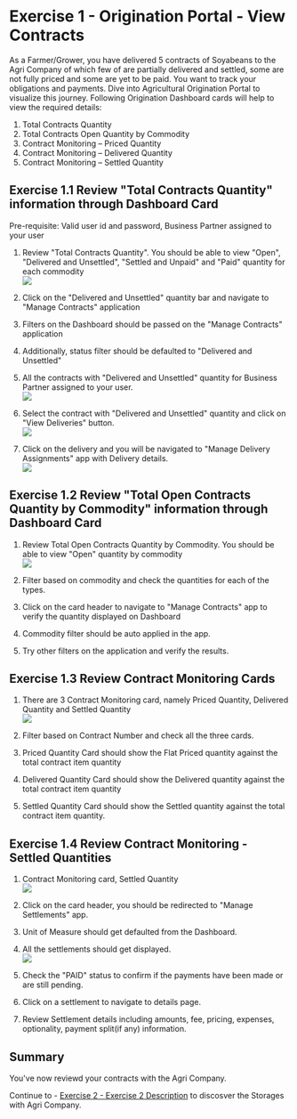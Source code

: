 # Exercise 1 - Origination Portal - View Contracts

 
As a Farmer/Grower, you have delivered 5 contracts of Soyabeans to the Agri Company of which few of are partially delivered and settled, some are not fully priced and some are yet to be paid. You want to track your obligations and payments. Dive into Agricultural Origination Portal to visualize this journey. Following Origination Dashboard cards will help to view the required details:

1. Total Contracts Quantity
2. Total Contracts Open Quantity by Commodity
3. Contract Monitoring – Priced Quantity
4. Contract Monitoring – Delivered Quantity
5. Contract Monitoring – Settled Quantity


## Exercise 1.1 Review "Total Contracts Quantity" information through Dashboard Card

Pre-requisite:
Valid user id and password, Business Partner assigned to your user

1. Review "Total Contracts Quantity". You should be able to view "Open", "Delivered and Unsettled", "Settled and Unpaid" and "Paid" quantity for each commodity
<br>![](/exercises/ex1/images/Ex_1_1_1_Image.png)

2. Click on the "Delivered and Unsettled" quantity bar and navigate to "Manage Contracts" application
3. Filters on the Dashboard should be passed on the "Manage Contracts" application
4. Additionally, status filter should be defaulted to "Delivered and Unsettled"
5. All the contracts with "Delivered and Unsettled" quantity for Business Partner assigned to your user.
<br>![](/exercises/ex1/images/Ex_1_1_2_Image.png)

6. Select the contract with "Delivered and Unsettled" quantity and click on "View Deliveries" button.
<br>![](/exercises/ex1/images/Ex_1_1_3_Image.png)

7. Click on the delivery and you will be navigated to "Manage Delivery Assignments" app with Delivery details.
<br>![](/exercises/ex1/images/Ex_1_1_4_Image.png)


## Exercise 1.2 Review "Total Open Contracts Quantity by Commodity" information through Dashboard Card

1. Review Total Open Contracts Quantity by Commodity. You should be able to view "Open" quantity by commodity
<br>![](/exercises/ex1/images/Ex_1_2_Image.png)

2. Filter based on commodity and check the quantities for each of the types.
3. Click on the card header to navigate to "Manage Contracts" app to verify the quantity displayed on Dashboard
4. Commodity filter should be auto applied in the app. 
5. Try other filters on the application and verify the results.


## Exercise 1.3 Review Contract Monitoring Cards

1. There are 3 Contract Monitoring card, namely Priced Quantity, Delivered Quantity and Settled Quantity
<br>![](/exercises/ex1/images/Ex_1_3_Image.png)

2. Filter based on Contract Number and check all the three cards.
3. Priced Quantity Card should show the Flat Priced quantity against the total contract item quantity
4. Delivered Quantity Card should show the Delivered quantity against the total contract item quantity
5. Settled Quantity Card should show the Settled quantity against the total contract item quantity.

## Exercise 1.4 Review Contract Monitoring - Settled Quantities

1. Contract Monitoring card, Settled Quantity
<br>![](/exercises/ex1/images/Ex_1_4_2_Image.png)

2. Click on the card header, you should be redirected to "Manage Settlements" app.
3. Unit of Measure should get defaulted from the Dashboard.
4. All the settlements should get displayed. 
<br>![](/exercises/ex1/images/Ex_1_4_1_Image.png)

5. Check the "PAID" status to confirm if the payments have been made or are still pending.
6. Click on a settlement to navigate to details page.
7. Review Settlement details including amounts, fee, pricing, expenses, optionality, payment split(if any) information.
## Summary

You've now reviewd your contracts with the Agri Company.

Continue to - [Exercise 2 - Exercise 2 Description](../ex2/README.md) to discosver the Storages with Agri Company.

